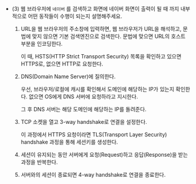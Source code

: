
- (3) 웹 브라우저에 `네이버` 를 검색하고 화면에 네이버 화면이 출력이 될 때 까지 내부적으로 어떤 동작들이 수행이 되는지 설명해주세요. 

    1. URL을 웹 브라우저의 주소창에 입력하면,
    웹 브라우저가 URL을 해석하고, 문법에 맞지 않으면 기본 검색엔진으로 검색한다.
    문법에 맞으면 URL의 호스트 부분을 인코딩한다.
        
        이 때, HSTS(HTTP Strict Transport Security) 목록을 확인하고 있으면 HTTPS로, 없으면 HTTP로 요청한다.
        
    2. DNS(Domain Name Server)에 질의한다.
        
        우선, 브라우저/로컬에 캐시를 확인해서 도메인에 해당하는 IP가 있는지 확인한다.
        없으면 OS에게 DNS 서버에 요청하라고 지시한다.
        
        그 후 DNS 서버는 해당 도메인에 해당하는 IP를 돌려준다.
        
    3. TCP 소켓을 열고 3-way handshake로 연결을 설정한다.
        
        이 과정에서 HTTPS 요청이라면 TLS(Transport Layer Security) handshake 과정을 통해 세션키를 생성한다.
        
    4. 세션이 유지되는 동안 서버에게 요청(Request)하고 응답(Response)을 받는 과정을 반복한다.
    5. 서버와의 세션이 종료되면 4-way handshake로 연결을 종료한다.
